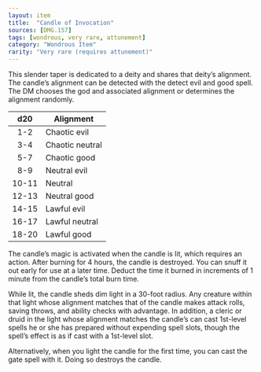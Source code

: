 ```yaml
---
layout: item
title:  "Candle of Invocation"
sources: [DMG.157]
tags: [wondrous, very rare, attunement]
category: "Wondrous Item"
rarity: "Very rare (requires attunement)"
---
```


This slender taper is dedicated to a deity and shares that deity’s alignment. The candle’s alignment can be detected with the detect evil and good spell. The DM chooses the god and associated alignment or determines the alignment randomly.

d20 | Alignment
:-: | ---
1-2 | Chaotic evil
3-4 | Chaotic neutral
5-7 | Chaotic good
8-9 | Neutral evil
10-11 | Neutral
12-13 | Neutral good
14-15 | Lawful evil
16-17 | Lawful neutral
18-20 | Lawful good

The candle’s magic is activated when the candle is lit, which requires an action. After burning for 4 hours, the candle is destroyed. You can snuff it out early for use at a later time. Deduct the time it burned in increments of 1 minute from the candle’s total burn time.

While lit, the candle sheds dim light in a 30-foot radius. Any creature within that light whose alignment matches that of the candle makes attack rolls, saving throws, and ability checks with advantage. In addition, a cleric or druid in the light whose alignment matches the candle’s can cast 1st-level spells he or she has prepared without expending spell slots, though the spell’s effect is as if cast with a 1st-level slot.

Alternatively, when you light the candle for the first time, you can cast the gate spell with it. Doing so destroys the candle.

